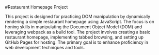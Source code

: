 #Restaurant Homepage Project

This project is designed for practicing DOM manipulation by dynamically rendering a simple restaurant homepage using JavaScript. The focus is on honing skills in manipulating the Document Object Model (DOM) and leveraging webpack as a build tool. The project involves creating a basic restaurant homepage, implementing tabbed browsing, and setting up GitHub Pages for hosting. The primary goal is to enhance proficiency in web development techniques and tools.
